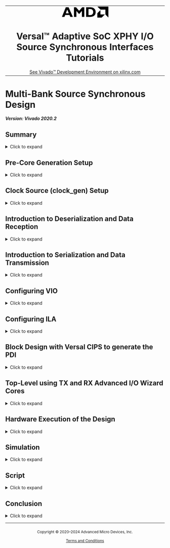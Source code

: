 ﻿<table class="sphinxhide" width="100%">
 <tr width="100%">
    <td align="center"><img src="https://github.com/Xilinx/Image-Collateral/blob/main/xilinx-logo.png?raw=true" width="30%"/><h1>Versal™ Adaptive SoC XPHY I/O Source Synchronous Interfaces Tutorials</h1>
    <a href="https://www.xilinx.com/products/design-tools/vivado.html">See Vivado™ Development Environment on xilinx.com</a>
    </td>
 </tr>
</table>

# Multi-Bank Source Synchronous Design

***Version: Vivado 2020.2***


## Summary

<details>
   <summary>Click to expand</summary>

In the multi-bank configuration, a maximum of three banks are supported by the Advanced I/O Wizard (AIOW).
This design uses two banks with three XPHY NIBBLESLICEs from one XPIO bank and two XPHY NIBBLESLICEs from the
other bank that transmit and receive data. The wizard requires the banks to be adjacent to each other.
The transmit clock can be forwarded from the transmit core either via the clock forward pins or the
transmit data pins from the bank. In this tutorial, the transmit clock is forwarded via the
clock forward pins. The design uses the LVDS standard for the I/Os, and consequently, the data,
transmit/capture clock, and PLL input clock use differential I/O pin pairs.

The wizard configures clocking circuitry using the XPLL that is needed to support these
configurations. Refer to the Advanced I/O Wizard LogiCORE IP Product Guide (<a href="https://www.xilinx.com/support/documentation/ip_documentation/advanced_io_wizard/v1_0/pg320-advanced-io-wizard.pdf">PG320</a>) for more
information on the AIOW. Each bank has a transmit clock of its own that the transmitter transmits.
Similarly, the receiver receives a capture clock on each bank.

The VCK190 board provides fixed and variable clock sources for the Versal device
and other function blocks. Refer to the VCK190 Evaluation Board User Guide (<a href="https://www.xilinx.com/support/documentation/boards_and_kits/vck190/ug1366-vck190-eval-bd.pdf">UG1366</a>) to understand the
clock generation and clock sources available on the board. This tutorial design uses the
Programmable LPDDR4 SI570 Clock2 as a clock source to the clocking wizard. The clocking wizard receives the input clock from
the on-board clock generator and provides its output clock from the CLKOUT1 port to the XPLL.CLKIN port of the TX and RX cores.
CLKOUT1 is set to provide a clock of frequency 225 MHz when configuring the clocking wizard core clock_gen.

Clocking in the multi-bank source synchronous reference design is similar to the single-bank
design. Instead of one instantiation of the XPLL as in the single-bank design, this design has two
instantiations of the XPLLs, one for each bank. The TX and RX cores have two separate inputs for the
PLL input clock, which is fed to the bank<0/1>_pll_clkin ports.

![Clocking Setup for Multi Bank Design](./Images/Clock_Connection_for_TX_and_RX_Core.PNG) 
 

The reference design uses the PRBS generator and checker to exercise the I/Os. The design files
for the PRBS generator and checker are provided in the design suite. The generator and checker
are instantiated in the top-level file. The PRBS generator generates the data and feeds
the TX core, which serializes it and transmits it to the RX core via an external loopback cable/card.
This tutorial uses the FMC XM107 loopback card. The RX core feeds the data to the PRBS checker after
deserializing it. The checker flags an error if it detects any mismatch. The block diagram of the
reference design is shown in the following figure. The transmit clock is generated by feeding a
01010101 pattern to the corresponding clock forwarding pins on each bank.

![Multi Bank Design](./Images/Multi_Bank_Design.PNG) 

</details>

## Pre-Core Generation Setup

<details>
   <summary>Click to expand</summary>

The following steps describe how to configure and set up the project before building the TX and
RX cores using the AIOW.

1. Clone the tutorial to get all the source files.

2. Create a separate directory named Versal_ssync_rxtx_intrfce_mb to build the new project.
3. Launch the Vivado tools 2020.2 or later from the newly created directory.
4. Under Quick Start, select **Create Project**.
5. Click **Next** for the prompt to Create a New Vivado Project and use
Versal_ssync_rxtx_intrfce_mb for the name of the project. Deselect **Create a project
subdirectory**.
1. Click **Next**. For Project Type, select **RTL project**. *Deselect* **Do not specify sources at this time**.
2. Add the source files from the Design folder under the
Multi_bank_source_synchronous_design folder.
1. Add the files toplevel_mb.sv, Prbs_Any.vhd, and Prbs_RxTx.vhd.
Make sure the library is set to xil_defaultlib, and the files are used for synthesis and simulation by setting it under the HDL Source For column.
1. Similarly, add the file toplevel_testbench_mb.sv and toplevel_sim_mb.sv from the Simulation folder under
the Multi_bank_source_synchronous_design folder. Make sure the Library is set to
xil_defaultlib and the file is used only for simulation by setting it under the HDL Sources For column.
1.  Select **Scan and add RTL include files into project** and **Copy sources into project**. Set the Target Language to **Verilog** and the Simulator Language to **Mixed**.
2.  Click **Next** to proceed to adding the constraint files.
3.  Add the file toplevel_mb.xdc from the Constraints folder under the
multi_bank_source_synchronous_design folder. Select **Copy constraints files into project**.
1.  Click **Next** to select the part for the project. Select part xcvc1902-vsva2197-2MP-e-S for the reference designs and click **Next**.
2.  On the summary page for the project, make sure all the details match the settings and then click **Finish**.
3.  The Vivado tools should create a project and display the hierarchy of the files under the Sources folder.

</details>

## Clock Source (clock_gen) Setup

<details>
   <summary>Click to expand</summary>

The VCK190 board has an I2C programmable SI570 low-jitter 3.3V LVDS differential oscillator (U3) connected to the GC inputs of U1 LPDDR4_2
interface bank 705. The LPDDR4_CLK2_P and LPDDR4_CLK2_N series capacitor coupled clock signals are connected to XCVC1902 Adaptive SoC U1 pins AW27 and AY27, respectively. At power-up, this clock defaults to an output frequency of 200.000 MHz. User applications or the System Controller can change the output frequency within the range of 10 MHz to 945 MHz through the I2C bus interface. Power cycling the VCK190 board reverts this user clock to the default frequency of 200.000 MHz. This design uses the onboard oscillator to provide PLL clock inputs to the Clocking Wizard. This core generated using the clocking wizard in turn provides its output clock (set to 225 MHz) on port CLKOUT1 to the Advanced I/O Wizard TX (Bank 706) and Advanced I/O Wizard RX (Bank 707) cores. The bank0_pll_clkin and bank1_pll_clkin ports of these TX and RX cores is driven by this CLKOUT1, which acts as the PLL input clocks to these cores.

Follow the steps below to generate the core that will provide the PLL input clock to the TX and RX cores. See the figures in this section for reference:

1. To start generating this core, open the IP catalog and search for Clocking Wizard. Double-click **Clocking Wizard** from the catalog to open the Customize IP window.

2. For Component Name, enter clock_gen, which is used in the reference design.

  **Note**: The component name should match the module name used in the top-level design.

3. Under the Clocking Features Tab, for the clocking primitive select **MMCM**.

4. On the same tab, set the input clock information as shown in the figure:

   a. Input Clock: Primary

   b. Port Name: clk in1

   c. Input Frequency(MHz): 200

   d. PLL Input Clock Frequency: 200 (This is important because the on-board clock defaults to 200MHz,)

   e. Source: Differential clock capable pin

![Configuring Clocking Wizard](./Images/clock_gen_config_1.PNG) 


5. In the Output Clocks tab, set the following:

   a. Output Clock: clk_out1

   b. Port Name: clk_out1

   c. Output Freq (MHz) Requested: 225

   d. Phase (Degrees) Requested: 0.000

   e. Duty Cycle (%) Requested: 50.000

   f. Drives: BUFG

   g. Clock Grouping: Auto

![Configuring Clocking Wizard](./Images/clock_gen_config_2.PNG) 
    

6. In the MMCM Settings Tab, set the following:

   a. Check the Allow Override Mode box

   b. Bandwidth: Low.

   c. CLKFBOUT_MULT: 18.

   d. CLKFBOUT_PHASE: 0.

   e. COMPENSATION: AUTO

   f. DIVCLK_DIVIDE: 1

   g. CLKOUTFB_PHASE_CTRL: None

   h. In the second table, set Divide: 16

   i. Duty Cycle: 0.500

   j. Phase: 0.000

   Refer to the Versal Adaptive SoC Clocking Resources Architectural Manual (<a href="https://www.xilinx.com/support/documentation/architecture-manuals/am003-versal-clocking-resources.pdf">AM003</a>) to understand how Fvco and Fclkout is calculated.
   Also, refer to the Versal AI Core Series Data Sheet (<a href="https://www.xilinx.com/support/documentation/data_sheets/ds957-versal-ai-core.pdf">DS957</a>) to follow the limits for Fvco.

   Fvco = Fclkin × M/D

   Fclkout = Fclkin × M/(D*O)

   Where M is CLKFBOUT_MULT, D is DIVCLK_DIVIDE, and O is Divide from the values set previously. In this tutorial design, Fclkin = 200 MHz.
   Thus, Fvco = 3600 MHz and Fclkout =   225 MHz.

![Configuring Clocking Wizard](./Images/clock_gen_config_3.PNG) 
    

7. The summary tab should look as shown in the following figure.

![Configuring Clocking Wizard](./Images/clock_gen_config_4.PNG) 
    

8. Click **OK** after reviewing the settings. The IP is now customized and the Generate the Output Products prompt appears. Set the
Synthesis Option to **Out of context per IP** and then click **Generate** to launch the design run for the newly generated core.
</details>

## Introduction to Deserialization and Data Reception

<details>
   <summary>Click to expand</summary>

<h3>Data Reception</h3>

In this source synchronous design, the capture clock is the same as the transmit clock, which is
looped back externally via a loopback card on the board from the TX to the RX core. The transmit
clock is forwarded with the data by the TX core. The clock-to-data relation in this design is edge
aligned and is shown in the following figure. The XPLL in the RX core needs a PLL input clock apart
from the capture clock received with the data. This PLL input clock acts as the input to the XPLL
(CLKIN port of the XPLL). Because this is a multi-bank design (two banks), the wizard instantiates two
instances of the XPLLs, one for each bank. Consequently, the PLL input clock is received on the
bank<0/1>_pll_clkin ports of the RX core instantiated by the wizard. CLKOUT1 of clock_gen is used to
provide this input PLL clock. This clock received on the bank<0/1>_pll_clkin ports is fed to the XPLL
instantiations in the design.

The capture clock should be received on the package pin pair assigned in the constraints file. It should be received on NIBBLESLICE[0] because it is the only NIBBLESLICE that has clock forwarding abilities. Refer to the "Inter-nibble and Inter-byte Clocking
Within an XPIO Bank" figure in the Versal Adaptive SoC SelectIO Resources Architecture Manual (<a href="https://www.xilinx.com/support/documentation/architecture-manuals/am010-versal-selectio.pdf">AM010</a>).

The data received at the RX core interface is transmitted to the programmable logic via the PHY and the bank instances, where it gets checked by the PRBS checker.

![Clock Data Relationship](./Images/Edge%20DDR.PNG)  


### Configure and Generate an RX Advanced I/O Wizard Core

#### Generating an RX Core

After following the previous steps to generate the top-level design and the clock source core,
the next step is to generate TX and RX cores for operation. Follow these steps to generate the
RX core using the AIOW. See the figures in this section for reference.

1. To start generating a core for the RX, open the IP catalog and search for Advanced I/O Wizard.
Double-click **Advanced I/O Wizard** from the catalog to open the Customize IP window.

2. For Component Name, enter Rx_2bank_ssync_intrfce, which is used in the reference design.

   **Note**: The component name should match the module name used in the top-level design.

3. In the Basic Tab, set Application to **SOURCE SYNCHRONOUS** from the drop-down list.
Set Bus Direction to **RX ONLY**.

4. On the same tab, set the following:

    a. Interface Speed: 1800 Mb/s

    b. PLL Clock Source: Fabric(Driven by BUFG)

    c. PLL Input Clock Frequency: 225

    d. Clock Data Relation: Edge DDR

    e. RX Serialization Factor: 8

    f. Select **Include PLL in Core**

    g. The remaining options can be set to the default.

   ![Generating RX Core](./Images/RX_AIOW_Config_1.PNG)  

5. In the Advanced tab, set the following:

    a. Select **REDUCE CONTROL SIGNALS** and **Enable BLI logic**.
       When BLI logic is enabled, the BLI registers between fabric and XPHY can be used to help with timing closure.

    b. Differential I/O Std: LVDS15.

    c. Number of Banks: 2 (because this is a multi-bank design).

   ![Generating RX Core](./Images/RX_AIOW_Config_2.PNG)  

6. In the Pin Configuration tab, make two entries in the table. One entry is for the data and strobe for bank0. The other entry is for the data and strobe for bank1.

  * Data and Strobe Setting #1
    - Pin Direction = RX
    - I/O Type = Differential
    - Signal Type = Data
    - Strobe I/O Type = Differential
    - Strobe Name = strobe_b0
    - Signal Name = Rx_data_b0
    - Number of Data Channels = 4

  * Data and Strobe Setting #2
    - Pin Direction = RX    
    - I/O Type = Differential
    - Signal Type = Data
    - Strobe I/O Type = Differential
    - Strobe Name = strobe_b1
    - Signal Name = Rx_data_b1
    - Number of Data Channels = 2

   ![Generating RX Core](./Images/RX_AIOW_Config_3.PNG)  

7. Check the Summary tab. It should show 12 RX pins enabled and 4 strobe
pins enabled.

![Generating RX Core](./Images/RX_AIOW_Config_4.PNG)  


8. Click **OK** after reviewing the settings. The IP is now customized, and the Generate the Output Products prompt appears. Set the Synthesis Option to **Out of context per IP** and click **Generate** to launch the design run for the newly generated RX core. The default placement might look different, but this does not matter because the default placement is adjusted later based on the pin locations in the constraints file.

### Receiver Design Considerations

This RX core is set up to work for a data rate of 1800 Mb/s. Also, the core is configured for LVDS15 in the reference design. This multi-bank design is configured for an edge-aligned DDR system. An XPIO bank has 54 pins. The design uses ten pins for bank 0 instance in the form of eight pins for data and two pins for capture clock (four pairs for data and one pair for capture clock). The other instance of the bank uses six pins in the form of four pins for data and two pins for capture clock (two pairs for data and one pair for capture clock).
The wizard allocates one XPLL per bank. The design constrains the ports for the receive interfaces, and the wizard takes care of the placement.
</details>

## Introduction to Serialization and Data Transmission

<details>
   <summary>Click to expand</summary>

### Data Transmission

In the reference design, the TX core sends out the strobe or the transmit clock along with the data. The data in this design is generated using the PRBS generator. The strobe is generated by feeding the pattern 01010101 to the NIBBLESLICEs forwarding the strobe. The data generated by the PRBS generator is fed into the TX core from the programmable logic, which follows the TX datapath through a serializer and output delay. The serializer supports 8:1, 4:1, and 2:1 serialization. This design uses 8:1 serialization. The data is transmitted through the TX data pins of the core. To understand the data flow operation inside the TX core, refer to the Versal Adaptive SoC SelectIO Resources Architecture Manual (<a href="https://www.xilinx.com/support/documentation/architecture-manuals/am010-versal-selectio.pdf">AM010</a>).

The TX core needs a PLL input clock that acts as the input to the XPLL (CLKIN port of the XPLL). The PLL input clock from the CLKOUT1 port of the clock_gen core is received on the bank0_pll_clkin and bank1_pll_clkin ports of the TX core, which is passed to the XPLLs instantiated in the core for both the banks. The transmit clock can be forwarded either through the data pins or clock forwarding pins on the TX core. The transmit clock should be transmitted on NIBBLESLICE[0] for it to be forwarded to the RX core. This design uses the clock forwarding pins to forward the transmit clock. A clock pattern of 01010101 is fed to the clock forwarding pins. This results in the same output clock.

### Configure and Generate a TX Advanced I/O Wizard Core

#### Generating a TX Core

Follow these steps to generate the TX core using the AIOW. See the figures in this section for reference.

1. To start generating a core for the TX, open the IP catalog and search for Advanced I/O Wizard. Double-click **Advanced I/O Wizard** to open the Customize IP window for the wizard.

2. For Component Name, enter Tx_2bank_ssync_intrfce, which is used in the reference design.

  **Note**: The component name should match the module name used in the top-level design.

3. In the Basic Tab, set Application to **SOURCE SYNCHRONOUS** from the drop-down list, and set Bus Direction to **TX ONLY**.

4. On the same tab, set the following:

   a. Interface Speed: 1800 Mb/s.

   b. PLL Clock Source: Fabric (Driven by BUFG).

   c. PLL Input Clock Frequency: 225.

   d. Forwarded Clock Phase to 0.

   e. Clock Data Relation: Edge DDR.

   f. TX Serialization Factor: 8

   g. Select **Include PLL in Core**.

   h. The remaining options can be set to the default.

![Generating TX Core](./Images/TX_AIOW_Config_1.PNG)  


5. In the Advanced tab, set the following:

   a. Select **REDUCE CONTROL SIGNALS** and **Enable BLI logic**.
When BLI logic is enabled, the BLI registers between fabric and XPHY can be used to help with timing closure.

   b. Differential I/O Std: LVDS15

   c. Number of Banks: 2 (because this is a multi-bank design).

![Generating TX Core](./Images/TX_AIOW_Config_2.PNG)  


6. In the Pin Configuration tab, add four entries in the table. There are two entries per bank. The data and the clock forwarding pins are entered separately in the table for each bank. Tx_data_b0 and Clk_fwd_b0
list the pin configuration for the first bank instance, and similarly, Tx_data_b1 and Clk_fwd_b1 list the pin configuration for the second bank instance.

  * Data Setting #1
     - Pin Direction = TX
     - I/O Type = Differential
     - Signal Type = Data
     - Signal Name = Tx_data_b0
     - Number of Data Channels = 4

  * Data Setting #2
     - Pin Direction = TX
     - I/O Type = Differential
     - Signal Type = Clk Fwd
     - Signal Name = Clk_fwd_b0
     - Number of Data Channels = 1

  * Data Setting #3
     - Pin Direction = TX
     - I/O Type = Differential
     - Signal Type = Data
     - Signal Name = Tx_data_b1
     - Number of Data Channels = 2

  * Data Setting #4
     - Pin Direction = TX
     - I/O Type = Differential
     - Signal Type = Clk Fwd
     - Signal Name = Clk_fwd_b1
     - Number of Data Channels = 1

![Generating TX Core](./Images/TX_AIOW_Config_3.PNG)  


7. Check the Summary tab. It should show 16 TX pins enabled: four pairs of data pins with one pair of clock forwarding pins for bank instance 0 and two pairs of data pins with one pair of clock forwarding pins for
bank instance 1.

![Generating TX Core](./Images/TX_AIOW_Config_4.PNG)  
   

8. Click **OK** after reviewing the settings. The IP is now customized and the Generate the Output Products prompt appears. Set the Synthesis Option to **Out of context per IP** and click **Generate** to launch the design run for the newly generated TX core. The default placement might look different, but this does not matter because the default placement is adjusted later based on the pin locations in the constraints file.

### Transmitter Design Considerations

This TX core is set up for a data rate of 1800 Mb/s. Also, the core is configured and tested for LVDS15 in this reference design. This design uses the clock from the CLKOUT1 port of the clock_gen core to feed the XPLLs of the TX core. This PLL input clock (CLKOUT1 from clock_gen)
is driven through the BUFG and then passed to the XPLLs in the TX core through a bank<0/1>_pll_clkin port within each bank. An XPIO bank has 54 pins, and the design uses 16 pins in the form of six pairs of
data pins and one pair of strobe pins for each of the two bank instances. The design constrains the ports for the transmit interfaces, and the wizard takes care of the placement.
</details>

## Configuring VIO

<details>
   <summary>Click to expand</summary>

Virtual Input/Output with AXIS Interface (VIO) is a customizable core that can monitor and drive internal FPGA signals in real time. This design uses VIO in order to drive control signals such as resets.
Follow the steps below to add and configure VIO:

1. To start generating a VIO core, open the IP catalog and search for VIO. Double-click on the IP from the catalog to open the Customize IP window.

2. For Component Name, enter vio_0, which is used in the reference design.

  **Note**: The component name should match the module name used in the top-level design.

3. Set Input Probe Count to **15** and Output Probe Count to **12**.

![Configuring VIO](./Images/VIO_Config_1.PNG)  


4. Click **OK** after reviewing the settings. The IP is now customized and the Generate the Output Products prompt appears. Set the Synthesis Option to **Out of context per IP** and click **Generate** to launch the design run for the newly generated VIO core.
</details>

## Configuring ILA

<details>
   <summary>Click to expand</summary>

Integrated Logic Analyzer with AXIS Interface (ILA) is a customizable logic analyzer core that can be used to monitor the internal signals of a design. This design uses ILA in order to monitor internal signals of the design such as ready, pll_locked, and error signals.
Follow the steps below to add and configure ILA:

1. To start generating an ILA core, open the IP catalog and search for ILA. Double-click on the IP from the catalog to open the Customize IP window.

2. For Component Name, enter ila_0, which is used in the reference design.

  **Note**: The component name should match the module name used in the top-level design.

3. Set Number of Probes to **19**.

![Configuring VIO](./Images/ILA_Config_1.PNG)      


4. Change the width of probe ports probe11 through probe18 to **8**. The rest of the ports should have width **1**.

![Configuring VIO](./Images/ILA_Config_2.PNG)      


![Configuring VIO](./Images/ILA_Config_3.PNG)      


5. Click **OK** after reviewing the settings. The IP is now customized and the Generate the Output Products prompt appears. Set the Synthesis Option to **Out of context per IP** and then click **Generate** to launch the design run for the newly generated ILA core.
</details>

## Block Design with Versal CIPS to generate the PDI

<details>
   <summary>Click to expand</summary>

In order to generate the PDI for a Versal device, the design needs to be built with the Control, Interfaces, and Processing Systems (CIPS) IP.
The CIPS IP is the software interface around the Versal processing system. The Versal family consists of a system-on-chip (SoC) style integrated processing system (PS) and a programmable logic (PL) unit, NoC, and AI Engine providing an extensible and flexible SoC solution on a single die. In the Versal  Adaptive SoC  architecture, the ILA and VIO IPs  require a debug hub IP in order to function. This debug hub IP must in turn be connected to the CIPS processor. A few additional blocks provide necessary clocking, reset, and NOC connectivity
required for the debug IP to operate correctly.

Follow the steps below to create the Block Design:

1. Under Flow Navigator, click on **Create Block Design**. Name it design_1.

2. Press the '+' button to add IP. Search for CIPS in the search box and press **ENTER**.
Double click the CIPS IP to customize the IP.
* Under Configuration Options, navigate to **PS-PMC > Clock Configuration**. Go to **Output Clocks > PMC Domain Clocks > PL Fabric Clocks** and select **PL0_REF_CLK** as shown in the figure.

![Configuring CIPS](./Images/CIPS_Config_1.PNG)      


  * Under Configuration Options, navigate to **PS-PMC > PL-PS Interfaces**. Set Number of PL Resets to **1** as shown in the figure.

![Configuring CIPS](./Images/CIPS_Config_2.PNG)      


  * Under Configuration Options, navigate to **PS-PMC > NoC**. Under Non Coherent Interfaces, set PMC to **NoC**.

![Configuring CIPS](./Images/CIPS_Config_3.PNG)      


  * Click **OK**.

3. Press the '+' button to add IP. Search for Clocking Wizard in the search box and press ENTER.

4. Press the '+' button to add IP. Search for Processor System Reset in the search box and press ENTER.

5. Press the '+' button to add IP. Search for AXI NoC in the search box and press ENTER. Double click the AXI NoC IP to customize the IP.

  * On the General tab, set Number of AXI Clocks to 2.

![Configuring NoC](./Images/NoC_Config_1.PNG)      


  * Under **Inputs > AXI Inputs**, make the changes as shown in the following figure.

![Configuring NoC](./Images/NoC_Config_2.PNG)      


  * Under **Outputs > AXI Outputs**, make the changes as shown in the following figure.

![Configuring NoC](./Images/NoC_Config_3.PNG)      


  * Click **OK**.

6. Press the '+' button to add IP. Search for AXI4 Debug Hub in the search box and press ENTER.

7. Make the connections manually by connecting the ports as shown in the figure. To connect the
ports drag the pencil marker from the source port to the destination port.

![Configuring Block Design](./Images/BD_Config_1.PNG)      


8. Click on **Validate Design** under the Tools option on the top bar.

9. In the Address Editor tab, right click the object and select **Assign**.

![Configuring Block Design](./Images/BD_Config_2.PNG)      


10. Save the Block Design and close it. Right click the block design "design_1" under Sources and select **Generate Output
Products**. Select **Out of context per Block Design** when prompted to select the Synthesis Option.
</details>

## Top-Level using TX and RX Advanced I/O Wizard Cores

<details>
   <summary>Click to expand</summary>

The top-level design file (toplevel_mb.sv) includes the toplevel_mb module. This module
helps connect the interfaces such as clocks, debug ports, and I/O ports with the appropriate
sources. The top-level design houses the instantiation of both the RX and the TX cores. To test
the design, the PRBS patterns from the custom PRBS generator provided in the design suite can
be used to generate and check the received data.

The PRBS generator generates the 8-bit data for each pair and feeds it to the TX core, which in
turn transmits it through the TX pins. The PRBS generator also houses an error injecting
mechanism. The data is received on the I/O ports of the RX core through external loopback. The
RX core forwards the deserialized data through the PHY to the programmable logic. This
deserialized data is then fed into the PRBS checker to check for any failures.

The top-level design files include two constraints files. The toplevel_mb.xdc file is used to
create clocks for the design and assign a location to all the I/O ports in the design.
The reference design constrains the design to optimally support high data rates. The toplevel_mb.xdc
file is used to assign locations or pins to all the I/O ports in the design, and set
attributes if needed. The user must constrain the TX and RX ports. The Vivado tools can assign the XPHY
nibbles to the XPHY sites. The Advanced I/O Planner should be used to help with pin assignments (see Advanced
I/O Wizard LogiCORE IP Product Guide (<a href="https://www.xilinx.com/support/documentation/ip_documentation/advanced_io_wizard/v1_0/pg320-advanced-io-wizard.pdf">PG320</a>)) when using the AIOW. This tutorial uses prebuilt hardware in the form of the external loopback card. Thus, the I/O locations are provided in the XDC file.
</details>

## Hardware Execution of the Design

<details>
   <summary>Click to expand</summary>

This design uses the FMC XM107 Loopback Card. This card provides hard-wired loopback connections.
Thirty-four sets of differential pair nets LA[00:16]_P/N are looped one-to-one to LA[17:33]_P/N.
These loops are direct-connect. Refer to the FMC XM107 Loopback Card User Guide (<a href="https://www.xilinx.com/support/documentation/boards_and_kits/ug539.pdf">UG539</a>). Following is the table from the FMC XM107 Loopback Card User Guide which highlights the loopback connections on the card. The XM107 loopback card goes on connector J51 on the VCK190 platform for this design.

![Loopback connections for XM107](./Images/XM107_Loopback_1.PNG)      


![Loopback connections for XM107](./Images/XM107_Loopback_2.PNG)      


This design has been tested with a xcvc1902-vsva2197-2MP-e-S Versal device. In the reference design, bank 706 and bank 707 are interchangeably used as TX and RX cores to transmit and receive data.
Bank instance 0 for the TX is on bank 706 while bank instance 0 for the RX is on bank 707. Similarly, bank instance 1 for the TX is on bank 707 while bank instance 1 for the RX is on bank 706.
Refer to the VCK190 schematics (<a href="https://www.xilinx.com/member/forms/download/design-license.html?cid=1b472a7f-089f-495e-97cb-68bcb4cceec8&filename=vck190-schematic-xtp610.zip">XTP610</a>). The pin assignments mentioned in the
constraints file (toplevel_mb.xdc) take care of these available loopback connections. The transmit clock for bank instance 0 is sent on BD23 and BD24, which loops back as the capture clock on BB16 and BC16.
The transmit clock for bank instance 1 is sent on BE17 and BD17 which loops back as the capture clock on BC23 and BD22.

At this point all the files are added to the project, and both the RX and TX cores are generated.
The design is ready to be synthesized and implemented. After the design has been implemented without any errors, build the device image to generate a PDI to run on the hardware.

Before programming the PDI, make sure the power rail VADJ_FMC shows a reading of 1.5V. This ensures that the FMC card is operational. DS26 is the status LED on the board for VADJ_FMC.
If VADJ_FMC is not set to the correct value, or the DS26 status LED is not green, follow the workaround below.
Download the VCK190 Software Install and Board Setup Tutorial (<a href="https://www.xilinx.com/products/boards-and-kits/vck190.html#documentation">XTP619</a>) and VCK190 Board Interface Test (BIT) Tutorial (<a href="https://www.xilinx.com/products/boards-and-kits/vck190.html#documentation">XTP613</a>). Install the UART drivers by following the "UART Driver Install" section in the VCK190 Software Install and Board Setup Tutorial (<a href="https://www.xilinx.com/products/boards-and-kits/vck190.html#documentation">XTP619</a>).
Make sure to follow the appropriate steps under "Hardware Setup." The baud rate needs to be set to 115200, otherwise, the COM port displays all garbled characters.
Follow the steps under "Terminal Setup." This tutorial was tested using the USB-C cable (JTAG Boot mode).
Make sure this cable is the only one connected to the desktop being used. After the system controller firmware boots up on the appropriate COM port, use the command:
<b>nohup /usr/bin/boardframework.sh</b>.

![Running boardframework script](./Images/boardframework_script.PNG)      


After the COM port displays DONE, close the COM Port. At this time all the COM Ports should be closed.
Follow the steps under "VCK190 Board Interface Test Setup." Navigate to the directory which has the executable BoardUI.exe.

Launch BoardUI.exe and click **OK**.

![Running BoardUI](./Images/Board_Information.PNG)      


Click on **Layout** and deselect Hide Right Pane, then click on the **System Controller** tab in the bottom section.

![Running BoardUI](./Images/Hide_Right_pane.PNG)      


Click on **FMC** and under Set VADJ and Current, enter **1.5** in the box beside Set VADJ as shown in the following figure. Click on the **Set VADJ** button.

![Running BoardUI](./Images/Set_FMC_Voltage.PNG)      


If there are no errors, click on **Get VADJ**. It should display 1.5V.

![Running BoardUI](./Images/Get_VADJ_FMC_Voltage.PNG)      


These steps should ensure that the VADJ_FMC power rail is set to the correct value. This workaround is needed each time the board is power-cycled. This workaround might not be needed in future versions of the System Controller firmware.

After VADJ_FMC is correctly set, use the Hardware Manager from the Vivado tools to program the PDI and the probes file (.ltx). Upon programming, the VIO window appears, through which you can set the necessary resets to all the cores and the error injections for PRBS Generator and Checker. The ILA window can be used to check the status signals and the data. To reset the board using the VIO output signals, follow the sequence below:

1. Set int_prbs_gen_rst_b0 to 1
2. Set int_prbs_gen_rst_b1 to 1
3. Set int_prbs_chk_rst_b0 to 1
4. Set int_prbs_chk_rst_b1 to 1
5. Set int_rx_rst to 1
6. Set int_pll_rst_pll_rx_b0 to 1
7. Set int_pll_rst_pll_rx_b1 to 1
8. Set int_tx_rst to 1
9. Set int_pll_rst_pll_tx_b0 to 1
10. Set int_pll_rst_pll_tx_b1 to 1

This should clear all the pll_locked, intf_rdy, and PRBS gen/chk signals. To set all the status signals again, release the resets by following the sequence below:

1. Set int_pll_rst_pll_tx_b0 to 0
2. Set int_pll_rst_pll_tx_b1 to 0
3. Set int_tx_rst to 0
4. Set int_pll_rst_pll_rx_b1 to 0
5. Set int_pll_rst_pll_rx_b0 to 0
6. Set int_rx_rst to 0
7. Set int_prbs_chk_rst_b1 to 0
8. Set int_prbs_chk_rst_b0 to 0
9. Set int_prbs_gen_rst_b1 to 0
10. Set int_prbs_gen_rst_b0 to 0

This should release all the resets, and the design is operational. In order to inject the error, set int_inject_err_b0 and int_inject_err_b1 to 1. This should set the error flag, int_prbs_err_all_sync,
int_prbs_err00_b0_sync, and int_prbs_err00_b1_sync.
Alternatively, use the script reset_mb.tcl on the TCL console.
</details>

## Simulation

<details>
   <summary>Click to expand</summary>

The design uses the toplevel_testbench_mb.sv file to create a simple test bench. This test bench connects the TX core to the RX core via loopback<num>_b<0/1> connections (wires).
The transmit clock is transmitted on loopback9_b0 and loopback10_b0 loopback wires for instance 0, whereas for instance 1, it is transmitted on loopback5_b1 and loopback6_b1. All the other loopback connections are used to transmit and receive the data. The clock-to-data relationship is edge aligned as shown in the following figure captured from the simulation.

![Edge Aligned Clock-Data in Simulation](./Images/Edge_Alignment.png)      
   

The test bench provides the necessary clock and resets to the design, and triggers its operation. The PLL input clock is provided at 4.444 ns (225 MHz) to the RX and TX cores. The transmit/capture clock toggles at 900 Mb/s (1.111 ns period) as shown in the following figure. Because the system is double data rate, the interface operates at 1800 Mb/s.

![1800Mbps Interface Speed](./Images/1800Mbps.png)      
   

### Simulating the Design

The design is tested with the Vivado Simulator 2020.2. This section describes how to launch the simulation. Assuming the Vivado project is already created for the design, follow these steps to
simulate the design.

1. Under Simulation Sources, right click toplevel_testbench_mb.sv and select **Set as Top**.
Then, under Simulation from the Flow Navigator click **Run Simulation**.

2. From the listed options, select **Run Behavioral Simulation**, which elaborates the design and launches the simulation. Add desired signals such as intf_rdy, pll_locked, and int_prbs_err* to the waveform.
3. The run time for the simulation is 1 ns by default. It takes about 330 μs for the intf_rdy to be asserted for the RX core, which indicates that the Built In Self Calibration process has completed and the interface is ready for operation. Only after its assertion and the next Prbs_Valid should the data be compared. Consequently, launch the simulation for a duration of more than 330 μs using the box highlighted in the following figure. Add any additional signals if need be to the waveform.

![Simulation Waveforms](./Images/Simulation_Time.png)      
   

4. After the behavioral simulation is finished, check for any errors by observing error flags for the PRBS generator and checker. For example, int_prbs_err<num>_b<0/1> reports the errors for each instantiation of the PRBS generator and checker. Int_prbs_err10_b0 denotes the error flag for the PRBS module instantiated for NIBBLE[1], NIBBLESLICE[0] of bank instance 0. Although the ports are named Tx_data_n0_bs2_p_b0, this does not necessarily mean that they would map to NIBBLE[0], NIBBLESLICE[2]. Refer to the schematics to check the exact mapping of any pin in the design. Int_prbs_err_00_b<0/1> denotes the error for any NIBBLESLICEs on NIBBLE[0]. Int_prbs_err_01_b<0/1> denotes the error for any NIBBLESLICEs on NIBBLE[0] and NIBBLE[1]. Int_prbs_err_all denotes an error on any NIBBLESLICE across all the nibbles in any of the bank instances.
</details>

## Script

<details>
   <summary>Click to expand</summary>

This section describes the script to build the design using Versal_ssync_rxtx_intrfce_mb.tcl. This design was built on a machine with Linux OS. If running on Windows OS, there is a restriction with regard to the longest path. The user must make sure the project directory is located close to the C:/ drive (hierarchically, the project
directory should be under the C:/ drive). Also, change the name of the directory Multi_bank_source_synchronous_design in this tutorial to a shorter name. Change the name of the variable _xil_proj_name_ (variable that sets the name of the project)
in the script to a shorter name. This script builds the design by adding all the source files, and adding and configuring
the IP cores in the design. The script also launches the synthesis and implementation.

In order to run the script, make sure it is placed beside the Design, Constraints, and Simulation directories. Launch the Vivado tools, and in the TCL console, run the command:
<b>source ./Versal_ssync_rxtx_intrfce_mb.tcl</b>.

It takes a few minutes for the script to build and implement the design.
</details>

## Conclusion

<details>
   <summary>Click to expand</summary>

This tutorial confirms the use of the Advanced I/O Wizard for a source synchronous application for multi-bank RX and TX interfaces.
</details>


<hr class="sphinxhide"></hr>

<p class="sphinxhide" align="center"><sub>Copyright © 2020–2024 Advanced Micro Devices, Inc.</sub></p>

<p class="sphinxhide" align="center"><sup><a href="https://www.amd.com/en/corporate/copyright">Terms and Conditions</a></sup></p>
